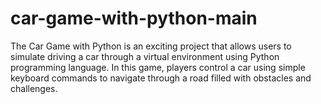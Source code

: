 # car-game-with-python-main
The Car Game with Python is an exciting project that allows users to simulate driving a car through a virtual environment using Python programming language. In this game, players control a car using simple keyboard commands to navigate through a road filled with obstacles and challenges.
